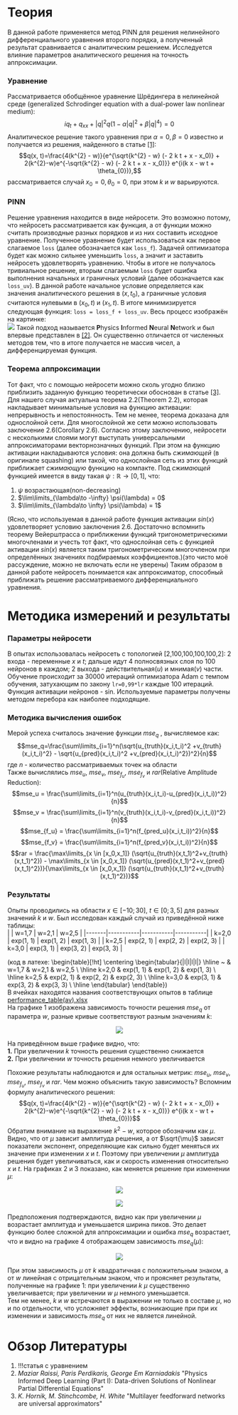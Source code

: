 # Теория  
В данной работе применяется метод PINN для решения нелинейного дифференциального уравнения второго порядка, а полученный результат сравнивается с аналитическим решением. Исследуется влияние параметров аналитического решения на точность аппроксимации.
### Уравнение
Рассматривается обобщённое уравнение Шрёдингера в нелинейной среде (generalized Schrodinger equation with a dual-power law nonlinear medium):
$$iq_t + q_{xx} + |q|^2 q (1 - \alpha |q|^2 + \beta |q|^4) = 0$$
Аналитическое решение такого уравнения при $\alpha = 0, \beta = 0$ известно и получается из решения, найденного в статье [[1]](#обзор-литературы):
$$q(x, t)=\frac{4(k^{2} - w)}{e^{\sqrt{k^{2} - w} (- 2 k t + x - x_0)} + 2(k^{2}-w)e^{-\sqrt{k^{2} - w} (- 2 k t + x - x_0)}} e^{i(k x - w t + \theta_{0})},$$
рассматривается  случай $x_0 = 0, \theta_{0} = 0$, при этом $k$ и $w$ варьируются.  
### PINN
Решение уравнения находится в виде нейросети. Это возможно потому, что нейросеть рассматривается как функция, а от функции можно считать производные разных порядков и из них составить исходное уравнение. Полученное уравнение будет использоваться как первое слагаемое `loss` (далее обозначается как `loss_f`). Задачей оптимизатора будет как можно сильнее уменьшить `loss`, а значит и заставить нейросеть удовлетворять уравнению. Чтобы в итоге не получалось тривиальное решение, вторым слагаемым `loss` будет ошибка выполнения начальных и граничных условий (далее обозначается как `loss_uv`). В данной работе начальное условие определяется как значения аналитического решения в $(x,t_0)$, а граничные условия считаются нулевыми в $(x_0,t)$ и $(x_1,t)$. В итоге минимизируется следующая функция: `loss = loss_f + loss_uv`. Весь процесс изображён на картинке:  
<img src="https://github.com/mikhakuv/PINNs_Accuracy_Variation/blob/main/pictures/illustration.png">
Такой подход называется **P**hysics **I**nformed **N**eural **N**etwork и был впервые представлен в [[2]](#обзор-литературы). Он существенно отличается от численных методов тем, что в итоге получается не массив чисел, а дифференцируемая функция.  
### Теорема аппроксимации
Тот факт, что с помощью нейросети можно сколь угодно близко приблизить заданную функцию теоретически обоснован в статье [[3]](#обзор-литературы). Для нашего случая актуальна теорема 2.2(Theorem 2.2), которая накладывает минимальные условия на функцию активации: непрерывность и непостоянность. Тем не менее, теорема доказана для однослойной сети. Для многослойной же сети можно использовать заключение 2.6(Corollary 2.6).
Согласно этому заключению, нейросети с несколькими слоями могут выступать универсальными аппроксиматорами векторнозначных функций. При этом на функцию активации накладываются условия: она должна быть *сжимающей* (в оригинале squashing) или такой, что однослойная сеть из этих функций приближает *сжимающую* функцию на компакте. Под *сжимающей* функцией имеется в виду такая $\psi: \mathbb{R} \rightarrow [0,1]$, что:  
1) $\psi$ возрастающая(non-decreasing)
2) $\lim\limits_{\lambda\to -\infty} \psi(\lambda) = 0$
3) $\lim\limits_{\lambda\to \infty} \psi(\lambda) = 1$

(Ясно, что используемая в данной работе функция активации $sin(x)$ удовлетворяет условию заключения 2.6. Достаточно вспомнить теорему Вейерштрасса о приближении функций тригонометрическими многочленами и учесть тот факт, что однослойная сеть с функцией активации $sin(x)$ является таким тригонометрическим многочленом при определённых значениях подбираемых коэффициентов.)(это чисто моё рассуждение, можно не включать если не уверены) 
Таким образом в данной работе нейросеть понимается как аппроксиматор, способный приближать решение рассматриваемого дифференциального уравнения.
# Методика измерений и результаты  
### Параметры нейросети
В опытах использовалась нейросеть с топологией [2,100,100,100,100,2]: 2 входа - переменные $x$ и $t$; дальше идут 4 полносвязных слоя по 100 нейронов в каждом; 2 выхода - действительная($u$) и мнимая($v$) части. Обучение происходит за 30000 итераций оптимизатора Adam с темпом обучения, затухающим по закону `lr=0,99*lr` каждые 100 итераций. Функция активации нейронов - sin. Используемые параметры получены методом перебора как наиболее подходящие.
### Методика вычисления ошибок
Мерой успеха считалось значение функции $mse_q$ , вычисляемое как: $$mse_q=\frac{\sum\limits_{i=1}^n(\sqrt{u_{truth}(x_i,t_i)^2 +v_{truth}(x_i,t_i)^2} - \sqrt{u_{pred}(x_i,t_i)^2 +v_{pred}(x_i,t_i)^2})^2}{n}$$ где $n$ - количество рассматриваемых точек на области  
Также вычислялись $mse_u$, $mse_v$, $mse_{f_u}$, $mse_{f_v}$ и $rar$(Relative Amplitude Reduction):
$$mse_u = \frac{\sum\limits_{i=1}^n(u_{truth}(x_i,t_i)-u_{pred}(x_i,t_i))^2}{n}$$
$$mse_v = \frac{\sum\limits_{i=1}^n(v_{truth}(x_i,t_i)-v_{pred}(x_i,t_i))^2}{n}$$
$$mse_{f_u} = \frac{\sum\limits_{i=1}^n(f_{pred_u}(x_i,t_i))^2}{n}$$
$$mse_{f_v} = \frac{\sum\limits_{i=1}^n(f_{pred_v}(x_i,t_i))^2}{n}$$
$$rar = \frac{\max\limits_{x \in [x_0,x_1]} (\sqrt{u_{truth}(x,t_1)^2+v_{truth}(x,t_1)^2}) - \max\limits_{x \in [x_0,x_1]} (\sqrt{u_{pred}(x,t_1)^2+v_{pred}(x,t_1)^2})}{\max\limits_{x \in [x_0,x_1]} (\sqrt{u_{truth}(x,t_1)^2+v_{truth}(x,t_1)^2})}$$
### Результаты
Опыты проводились на области $x \in [-10;30]$, $t \in [0;3,5]$ для разных значений $k$ и $w$. Был исследован каждый случай из приведённой ниже таблицы:  
|       | w=1,7     | w=2,1     | w=2,5     |
|-------|-----------|-----------|-----------|
| k=2,0 | exp(1, 1) | exp(1, 2) | exp(1, 3) |
| k=2,5 | exp(2, 1) | exp(2, 2) | exp(2, 3) |
| k=3,0 | exp(3, 1) | exp(3, 2) | exp(3, 3) |  

(код в латехе: \begin{table}[!ht]
    \centering
    \begin{tabular}{|l|l|l|l|}
    \hline
        ~ & w=1,7 & w=2,1 & w=2,5 \\ \hline
        k=2,0 & exp(1, 1) & exp(1, 2) & exp(1, 3) \\ \hline
        k=2,5 & exp(2, 1) & exp(2, 2) & exp(2, 3) \\ \hline
        k=3,0 & exp(3, 1) & exp(3, 2) & exp(3, 3) \\ \hline
    \end{tabular}
\end{table})  
В ячейках находятся названия соответствующих опытов в таблице [performance_table(av).xlsx](https://github.com/mikhakuv/PINNs_Accuracy_Variation/blob/main/statistics/performance_table(av).xlsx)  
На графике 1 изображена зависимость точности решения $mse_q$ от параметра $w$, разные кривые соответствуют разным значениям $k$:  

<p align="center"><img src="https://github.com/mikhakuv/PINNs_Accuracy_Variation/blob/main/pictures/results_chart1.PNG"></p>  

На приведённом выше графике видно, что:  
**1.** При увеличении $k$ точность решения существенно снижается  
**2.** При увеличении $w$ точность решения немного увеличивается  

Похожие результаты наблюдаются и для остальных метрик: $mse_u$, $mse_v$, $mse_{f_u}$, $mse_{f_v}$ и $rar$. Чем можно объяснить такую зависимость?
Вспомним формулу аналитического решения: $$q(x, t)=\frac{4(k^{2} - w)}{e^{\sqrt{k^{2} - w} (- 2 k t + x - x_0)} + 2(k^{2}-w)e^{-\sqrt{k^{2} - w} (- 2 k t + x - x_0)}} e^{i(k x - w t + \theta_{0})}$$
Обратим внимание на выражение $k^2-w$, которое обозначим как $\mu$. Видно, что от $\mu$ зависит амплитуда решения, а от $\sqrt{\mu}$ зависят показатели экспонент, определяющие как сильно будет меняться их значение при изменении $x$ и $t$. Поэтому при увеличении $\mu$ амплитуда решения будет увеличиваться, как и скорость изменения относительно $x$ и $t$.
На графиках 2 и 3 показано, как меняется решение при изменении $\mu$:

<p align="center"><img src="https://github.com/mikhakuv/PINNs_Accuracy_Variation/blob/main/pictures/results_chart2.PNG"></p>  

<p align="center"><img src="https://github.com/mikhakuv/PINNs_Accuracy_Variation/blob/main/pictures/results_chart3.PNG"></p>  

Предположения подтверждаются, видно как при увеличении $\mu$ возрастает амплитуда и уменьшается ширина пиков. Это делает функцию более сложной для аппроксимации и ошибка $mse_q$ возрастает, что и видно на графике 4 отображающем зависимость $mse_q(\mu)$:  

<p align="center"><img src="https://github.com/mikhakuv/PINNs_Accuracy_Variation/blob/main/pictures/results_chart4.PNG"></p>  

При этом зависимость $\mu$ от $k$ квадратичная с положительным знаком, а от $w$ линейная с отрицательным знаком, что и проясняет результаты, полученные на графике 1: при увеличении $k$ $\mu$ существенно увеличивается; при увеличении $w$ $\mu$ немного уменьшается.  
Тем не менее, $k$ и $w$ встречаются в выражении не только в составе $\mu$, но и по отдельности, что усложняет эффекты, возникающие при при их изменении и зависимость $mse_q$ от них не является линейной.  
# Обзор Литературы  
1. !!!статья с уравнением
2. *Maziar Raissi, Paris Perdikaris, George Em Karniadakis* "Physics Informed Deep Learning (Part I): Data-driven Solutions of Nonlinear Partial Differential Equations"
3. *K. Hornik, M. Stinchcombe, H. White* "Multilayer feedforward networks are universal approximators"
